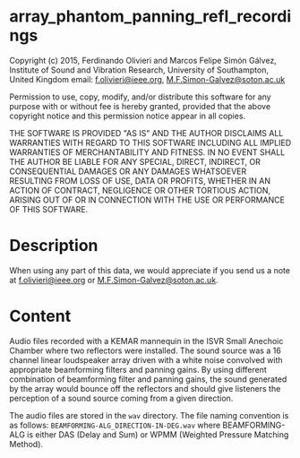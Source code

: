 # array_phantom_panning_refl_recordings

Copyright (c) 2015, Ferdinando Olivieri and Marcos Felipe Simón Gálvez, Institute of Sound and Vibration Research,
University of Southampton, United Kingdom
email: f.olivieri@ieee.org, M.F.Simon-Galvez@soton.ac.uk

Permission to use, copy, modify, and/or distribute this software for any 
purpose with or without fee is hereby granted, provided that the above
copyright notice and this permission notice appear in all copies.

THE SOFTWARE IS PROVIDED "AS IS" AND THE AUTHOR DISCLAIMS ALL WARRANTIES
WITH REGARD TO THIS SOFTWARE INCLUDING ALL IMPLIED WARRANTIES OF
MERCHANTABILITY AND FITNESS. IN NO EVENT SHALL THE AUTHOR BE LIABLE FOR
ANY SPECIAL, DIRECT, INDIRECT, OR CONSEQUENTIAL DAMAGES OR ANY DAMAGES
WHATSOEVER RESULTING FROM LOSS OF USE, DATA OR PROFITS, WHETHER IN AN
ACTION OF CONTRACT, NEGLIGENCE OR OTHER TORTIOUS ACTION, ARISING OUT OF
OR IN CONNECTION WITH THE USE OR PERFORMANCE OF THIS SOFTWARE.

Description
===========

When using any part of this data, we would appreciate if you send us a note at f.olivieri@ieee.org or M.F.Simon-Galvez@soton.ac.uk.

Content
=======

Audio files recorded with a KEMAR mannequin in the ISVR Small Anechoic Chamber where two reflectors were installed. The sound source was a 16 channel linear loudspeaker array driven with a white noise convolved with appropriate beamforming filters and panning gains. By using different combination of beamforming filter and panning gains, the sound generated by the array would bounce off the reflectors and  should give listeners the perception of a sound source coming from a given direction.

The audio files are stored in the `wav` directory.
The file naming convention is as follows:
`BEAMFORMING-ALG_DIRECTION-IN-DEG.wav`
where BEAMFORMING-ALG is either DAS (Delay and Sum) or WPMM (Weighted Pressure Matching Method).
